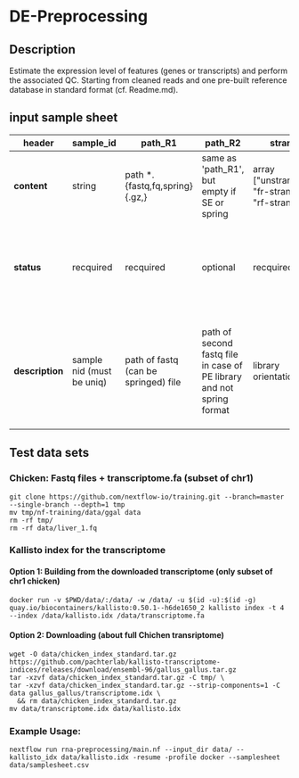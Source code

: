 # DE-Preprocessing

## Description

Estimate the expression level of features (genes or transcripts) and perform the associated QC. Starting from cleaned reads and one pre-built reference database in standard format (cf. Readme.md).

## input sample sheet

| header  | sample_id | path_R1                        | path_R2                                        | strand                                               | kall_single_overhang | mean_FlD                            | sd_FlD                              |
|---------|-----------|--------------------------------|------------------------------------------------|------------------------------------------------------|----------------------|------------------------------------|------------------------------------|
| **content** | string    | path *.{fastq,fq,spring}{.gz,} | same as 'path_R1', but empty if   SE or spring | array ["unstranded",   "fr-stranded', "rf-stranded"] | boolean              | float                              | float                              |
| **status**  | recquired | recquired                      | optional                                       | recquired                                            | recquired            | optional: default value (totally arbitrary!) in case of SE, automatically set in case of PE | optional (arbitrary default value) |
| **description**  | sample nid (must be uniq) | path of fastq (can be springed) file | path of second fastq file in case of PE library and not spring format | library orientation | active or not '--single-overhang' kallisto option (must be actived in case of UTRseq !) | mean of fragment length distribution (preferred to fill in if 'sd_FlD' is filled) | standard deviation of fragment length distribution (preferred to fill in if 'mean_FlD' is filled) |


## Test data sets

### Chicken: Fastq files + transcriptome.fa (subset of chr1)
```
git clone https://github.com/nextflow-io/training.git --branch=master --single-branch --depth=1 tmp
mv tmp/nf-training/data/ggal data
rm -rf tmp/
rm -rf data/liver_1.fq
```

### Kallisto index for the transcriptome

#### Option 1: Building from the downloaded transcriptome (only subset of chr1 chicken)
```
docker run -v $PWD/data/:/data/ -w /data/ -u $(id -u):$(id -g) quay.io/biocontainers/kallisto:0.50.1--h6de1650_2 kallisto index -t 4 --index /data/kallisto.idx /data/transcriptome.fa
```

#### Option 2: Downloading (about full Chichen transriptome)
```
wget -O data/chicken_index_standard.tar.gz https://github.com/pachterlab/kallisto-transcriptome-indices/releases/download/ensembl-96/gallus_gallus.tar.gz
tar -xzvf data/chicken_index_standard.tar.gz -C tmp/ \
tar -xzvf data/chicken_index_standard.tar.gz --strip-components=1 -C data gallus_gallus/transcriptome.idx \
  && rm data/chicken_index_standard.tar.gz
mv data/transcriptome.idx data/kallisto.idx
```

### Example Usage:
```
nextflow run rna-preprocessing/main.nf --input_dir data/ --kallisto_idx data/kallisto.idx -resume -profile docker --samplesheet data/samplesheet.csv
```
